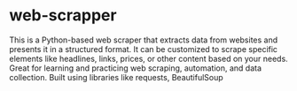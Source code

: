 # web-scrapper
This is a Python-based web scraper that extracts data from websites and presents it in a structured format. 
It can be customized to scrape specific elements like headlines, links, prices, or other content based on your needs.
Great for learning and practicing web scraping, automation, and data collection. 
Built using libraries like requests, BeautifulSoup
